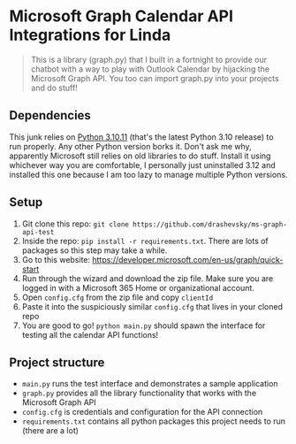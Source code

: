 # Microsoft Graph Calendar API Integrations for Linda

> This is a library (graph.py) that I built  in a fortnight to provide our chatbot with a way to play with Outlook Calendar by hijacking the Microsoft Graph API. You too can import graph.py into your projects and do stuff!

## Dependencies
This junk relies on [Python 3.10.11](https://www.python.org/downloads/release/python-31011/) (that's the latest Python 3.10 release) to run properly. Any other Python version borks it. Don't ask me why, apparently Microsoft still relies on old libraries to do stuff. Install it using whichever way you are comfortable, I personally just uninstalled 3.12 and installed this one because I am too lazy to manage multiple Python versions.
 
## Setup
1. Git clone this repo: `git clone https://github.com/drashevsky/ms-graph-api-test`
2. Inside the repo: `pip install -r requirements.txt`. There are lots of packages so this step may take a while.
3. Go to this website: https://developer.microsoft.com/en-us/graph/quick-start
4. Run through the wizard and download the zip file. Make sure you are logged in with a Microsoft 365 Home or organizational account.
5. Open `config.cfg` from the zip file and copy `clientId`
6. Paste it into the suspiciously similar `config.cfg` that lives in your cloned repo
7. You are good to go! `python main.py` should spawn the interface for testing all the calendar API functions!

## Project structure
- `main.py` runs the test interface and demonstrates a sample application
- `graph.py` provides all the library functionality that works with the Microsoft Graph API
- `config.cfg` is credentials and configuration for the API connection
- `requirements.txt` contains all python packages this project needs to run (there are a lot)
